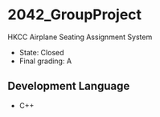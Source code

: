 # 2042_GroupProject
HKCC Airplane Seating Assignment System<br>
* State: Closed<br>
* Final grading: A

## Development Language
* C++
